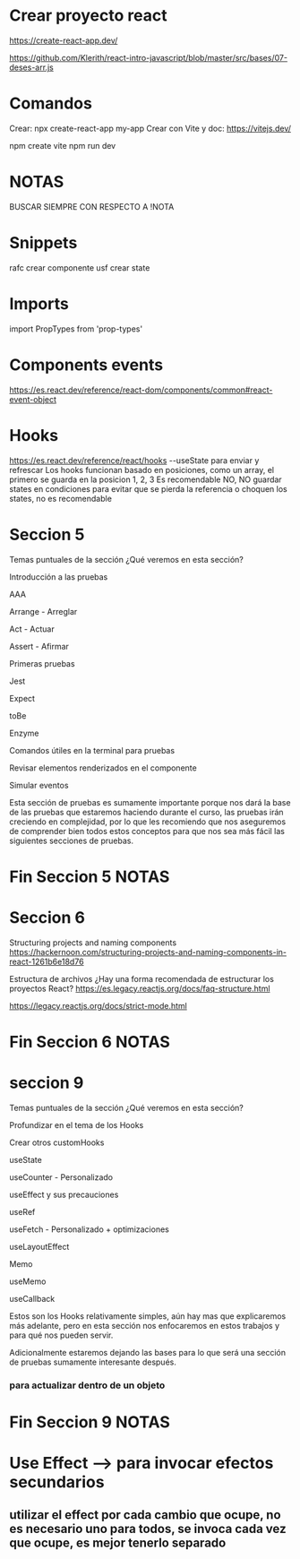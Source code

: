 # Crear proyecto react
https://create-react-app.dev/

https://github.com/Klerith/react-intro-javascript/blob/master/src/bases/07-deses-arr.js

# Comandos
Crear:
 npx create-react-app my-app 
Crear con Vite y doc:
https://vitejs.dev/

npm create vite
npm run dev
# NOTAS 
BUSCAR SIEMPRE CON RESPECTO A !NOTA


# Snippets 
rafc crear componente
usf crear state
# Imports
import PropTypes from 'prop-types'

# Components events
https://es.react.dev/reference/react-dom/components/common#react-event-object

# Hooks
https://es.react.dev/reference/react/hooks
--useState para enviar y refrescar
Los hooks funcionan basado en posiciones, como un array, el primero se guarda en la posicion 1, 2, 3
Es recomendable NO, NO guardar states en condiciones para evitar que se pierda la referencia o choquen los states, no es recomendable

# Seccion 5
Temas puntuales de la sección
¿Qué veremos en esta sección?

Introducción a las pruebas

AAA

Arrange - Arreglar

Act - Actuar

Assert - Afirmar

Primeras pruebas

Jest

Expect

toBe

Enzyme

Comandos útiles en la terminal para pruebas

Revisar elementos renderizados en el componente

Simular eventos

Esta sección de pruebas es sumamente importante porque nos dará la base de las pruebas que estaremos haciendo durante el curso, las pruebas irán creciendo en complejidad, por lo que les recomiendo que nos aseguremos de comprender bien todos estos conceptos para que nos sea más fácil las siguientes secciones de pruebas.
# Fin Seccion 5 NOTAS




# Seccion 6
Structuring projects and naming components
https://hackernoon.com/structuring-projects-and-naming-components-in-react-1261b6e18d76


Estructura de archivos
¿Hay una forma recomendada de estructurar los proyectos React?
https://es.legacy.reactjs.org/docs/faq-structure.html


https://legacy.reactjs.org/docs/strict-mode.html
# Fin Seccion 6 NOTAS

# seccion 9
Temas puntuales de la sección
¿Qué veremos en esta sección?

Profundizar en el tema de los Hooks

Crear otros customHooks

useState

useCounter - Personalizado

useEffect y sus precauciones

useRef

useFetch - Personalizado + optimizaciones

useLayoutEffect

Memo

useMemo

useCallback

Estos son los Hooks relativamente simples, aún hay mas que explicaremos más adelante, pero en esta sección nos enfocaremos en estos trabajos y para qué nos pueden servir.

Adicionalmente estaremos dejando las bases para lo que será una sección de pruebas sumamente interesante después.

### para actualizar dentro de un objeto
<!-- <button className='btn btn-info' onClick={() => setCounter({
                    ...state,
                    ["counter1"]: state.counter1 + 1
                    })}>+1</button> -->

# Fin Seccion 9 NOTAS

# Use Effect --> para invocar efectos secundarios 
## utilizar el effect por cada cambio que ocupe, no es necesario uno para todos, se invoca cada vez que ocupe, es mejor tenerlo separado
<!-- useEffect(() => {
   first código que se ejecuta


    la segunda parte es para saber cuando se limpia o no carga un componente, para limpiar o destruir
    return () =>{

        second
    }

}, dependencia(lo que mandamos a llamar o disparar, si lo mando [], no se invoca el useEffect, solo la primera vez que se monta) ) -->